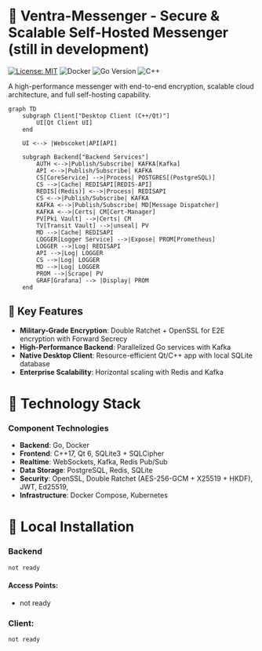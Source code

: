 # 🔐 Ventra-Messenger - Secure & Scalable Self-Hosted Messenger (still in development)

[![License: MIT](https://img.shields.io/badge/License-MIT-blue.svg)](https://opensource.org/licenses/MIT)
![Docker](https://img.shields.io/badge/docker-ready-success)
![Go Version](https://img.shields.io/badge/go-1.20%2B-blue)
![C++](https://img.shields.io/badge/C%2B%2B-17%2B-orange)

A high-performance messenger with end-to-end encryption, scalable cloud architecture, and full self-hosting capability.

```mermaid
graph TD
    subgraph Client["Desktop Client (C++/Qt)"]
        UI[Qt Client UI]
    end
    
    UI <--> |Webscoket|API[API]
    
    subgraph Backend["Backend Services"]
        AUTH <-->|Publish/Subscribe| KAFKA[Kafka]
        API <-->|Publish/Subscribe| KAFKA
        CS[CoreService] -->|Process| POSTGRES[(PostgreSQL)]
        CS -->|Cache| REDISAPI[REDIS-API]
        REDIS[(Redis)] <-->|Process| REDISAPI
        CS <-->|Publish/Subscribe| KAFKA
        KAFKA <-->|Publish/Subscribe| MD[Message Dispatcher]
        KAFKA <-->|Certs| CM[Cert-Manager]
        PV[Pki Vault] -->|Certs| CM
        TV[Transit Vault] -->|unseal| PV
        MD -->|Cache| REDISAPI
        LOGGER[Logger Service] -->|Expose| PROM[Prometheus]
        LOGGER -->|Log| REDISAPI
        API -->|Log| LOGGER
        CS -->|Log| LOGGER
        MD -->|Log| LOGGER
        PROM -->|Scrape| PV
        GRAF[Grafana] --> |Display| PROM 
    end
```

## 🌟 Key Features
- **Military-Grade Encryption**: Double Ratchet + OpenSSL for E2E encryption with Forward Secrecy
- **High-Performance Backend**: Parallelized Go services with Kafka
- **Native Desktop Client**: Resource-efficient Qt/C++ app with local SQLite database
- **Enterprise Scalability**: Horizontal scaling with Redis and Kafka

# 🧱 Technology Stack
### Component	Technologies
- **Backend**:	Go, Docker
- **Frontend**:	C++17, Qt 6, SQLite3 + SQLCipher
- **Realtime**:	WebSockets, Kafka, Redis Pub/Sub
- **Data Storage**:	PostgreSQL, Redis, SQLite
- **Security**:	OpenSSL, Double Ratchet (AES-256-GCM + X25519 + HKDF), JWT, Ed25519,
- **Infrastructure**:	Docker Compose, Kubernetes

# 🚀 Local Installation
### Backend
```bash
not ready
``` 

#### Access Points:
- not ready

### Client:
```bash
not ready
```
